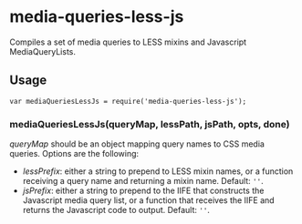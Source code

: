 # media-queries-less-js

Compiles a set of media queries to LESS mixins and Javascript MediaQueryLists.

## Usage

```
var mediaQueriesLessJs = require('media-queries-less-js');
```

### mediaQueriesLessJs(queryMap, lessPath, jsPath, opts, done)

*queryMap* should be an object mapping query names to CSS media queries. Options are the following:

* *lessPrefix*: either a string to prepend to LESS mixin names, or a function receiving a query name and returning a mixin name. Default: `''`.
* *jsPrefix*: either a string to prepend to the IIFE that constructs the Javascript media query list, or a function that receives the IIFE and returns the Javascript code to output. Default: `''`.
